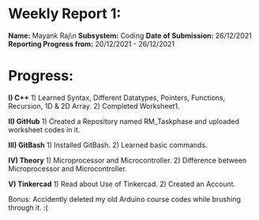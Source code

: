 # Weekly Report 1:
**Name:**  Mayank Raj\n
**Subsystem:**  Coding
**Date of Submission:**  26/12/2021
**Reporting Progress from:**  20/12/2021 - 26/12/2021

# Progress: 
**I) C++**
        1) Learned Syntax, Different Datatypes, Pointers, Functions, Recursion, 1D & 2D Array.
        2) Completed Worksheet1.
      
**II) GitHub**
        1) Created a Repository named RM_Taskphase and uploaded worksheet codes in it.
        
**III) GitBash**
        1) Installed GitBash.
        2) Learned basic commands.
        
**IV) Theory**
        1) Microprocessor and Microcontroller.
        2) Difference between Microprocessor and Microcontroller.
        
**V) Tinkercad**
        1) Read about Use of Tinkercad.
        2) Created an Account.
        
Bonus: 
    Accidently deleted my old Arduino course codes while brushing through it. :(
